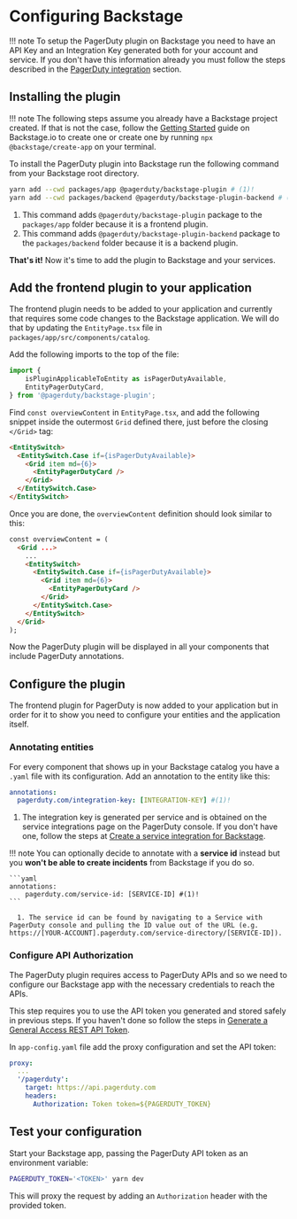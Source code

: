 # Configuring Backstage

!!! note
    To setup the PagerDuty plugin on Backstage you need to have an API Key and an Integration Key generated both for your account and service. If you don't have this information already you must follow the steps described in the [PagerDuty integration](/getting-started/pagerduty) section.

## Installing the plugin

!!! note
    The following steps assume you already have a Backstage project created. If that is not the case, follow the [Getting Started](https://backstage.io/docs/getting-started/) guide on Backstage.io to create one or create one by running `npx @backstage/create-app` on your terminal.

To install the PagerDuty plugin into Backstage run the following command from your Backstage root directory.

```bash
yarn add --cwd packages/app @pagerduty/backstage-plugin # (1)! 
yarn add --cwd packages/backend @pagerduty/backstage-plugin-backend # (2)! 
```

1. This command adds `@pagerduty/backstage-plugin` package to the `packages/app` folder because it is a frontend plugin.
2. This command adds `@pagerduty/backstage-plugin-backend` package to the `packages/backend` folder because it is a backend plugin.

**That's it!** Now it's time to add the plugin to Backstage and your services.

## Add the frontend plugin to your application

The frontend plugin needs to be added to your application and currently that requires some code changes to the Backstage application. We will do that by updating the `EntityPage.tsx` file in `packages/app/src/components/catalog`.

Add the following imports to the top of the file:

```Typescript
import { 
    isPluginApplicableToEntity as isPagerDutyAvailable, 
    EntityPagerDutyCard, 
} from '@pagerduty/backstage-plugin';
```

Find `const overviewContent` in `EntityPage.tsx`, and add the following snippet inside the outermost `Grid` defined there, just before the closing `</Grid>` tag:

```html
<EntitySwitch>
  <EntitySwitch.Case if={isPagerDutyAvailable}>
    <Grid item md={6}>
      <EntityPagerDutyCard />
    </Grid>
  </EntitySwitch.Case>
</EntitySwitch>
```

Once you are done, the `overviewContent` definition should look similar to this:

```html
const overviewContent = (
  <Grid ...>
    ...
    <EntitySwitch>
      <EntitySwitch.Case if={isPagerDutyAvailable}>
        <Grid item md={6}>
          <EntityPagerDutyCard />
        </Grid>
      </EntitySwitch.Case>
    </EntitySwitch>
  </Grid>
);
```

Now the PagerDuty plugin will be displayed in all your components that include PagerDuty annotations.

## Configure the plugin

The frontend plugin for PagerDuty is now added to your application but in order for it to show you need to configure your entities and the application itself.

### Annotating entities

For every component that shows up in your Backstage catalog you have a `.yaml` file with its configuration. Add an annotation to the entity like this:

```yaml
annotations:
  pagerduty.com/integration-key: [INTEGRATION-KEY] #(1)!
```

1. The integration key is generated per service and is obtained on the service integrations page on the PagerDuty console. If you don't have one, follow the steps at [Create a service integration for Backstage](/getting-started/pagerduty/#create-a-service-integration-for-backstage).

!!! note
    You can optionally decide to annotate with a **service id** instead but you **won't be able to create incidents** from Backstage if you do so.

    ```yaml
    annotations:
        pagerduty.com/service-id: [SERVICE-ID] #(1)!
    ```

      1. The service id can be found by navigating to a Service with PagerDuty console and pulling the ID value out of the URL (e.g. https://[YOUR-ACCOUNT].pagerduty.com/service-directory/[SERVICE-ID]).

### Configure API Authorization

The PagerDuty plugin requires access to PagerDuty APIs and so we need to configure our Backstage app with the necessary credentials to reach the APIs.

This step requires you to use the API token you generated and stored safely in previous steps. If you haven't done so follow the steps in [Generate a General Access REST API Token](/getting-started/pagerduty/#generate-a-general-access-rest-api-token).

In `app-config.yaml` file add the proxy configuration and set the API token:

```yaml
proxy:
  ...
  '/pagerduty':
    target: https://api.pagerduty.com
    headers:
      Authorization: Token token=${PAGERDUTY_TOKEN}
```

## Test your configuration

Start your Backstage app, passing the PagerDuty API token as an environment variable:

```bash
PAGERDUTY_TOKEN='<TOKEN>' yarn dev
```

This will proxy the request by adding an `Authorization` header with the provided token.
